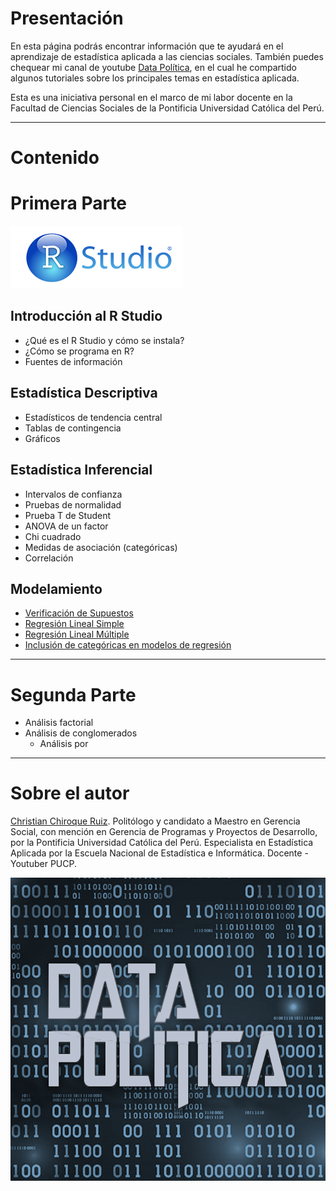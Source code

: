 # Presentación
En esta página podrás encontrar información que te ayudará en el aprendizaje de estadística aplicada a las ciencias sociales. También puedes chequear mi canal de youtube [Data Política](https://www.youtube.com/channel/UCjsP5ejsSyUchRl2oA96J3A), en el cual he compartido algunos tutoriales sobre los principales temas en estadística aplicada. 

Esta es una iniciativa personal en el marco de mi labor docente en la Facultad de Ciencias Sociales de la Pontificia Universidad Católica del Perú.

_______________________________________________________________________________________________________________________________________

# Contenido

# Primera Parte

![Image](images/rstudio.png)

## Introducción al R Studio

- ¿Qué es el R Studio y cómo se instala?
- ¿Cómo se programa en R?
- Fuentes de información

## Estadística Descriptiva

- Estadísticos de tendencia central
- Tablas de contingencia
- Gráficos

## Estadística Inferencial

- Intervalos de confianza 
- Pruebas de normalidad
- Prueba T de Student
- ANOVA de un factor
- Chi cuadrado
- Medidas de asociación (categóricas)
- Correlación

## Modelamiento

- [Verificación de Supuestos](https://datapolitica.github.io/Prueba1)
- [Regresión Lineal Simple](https://datapolitica.github.io/salidas/regresion_lineal_simple.html)
- [Regresión Lineal Múltiple](https://datapolitica.github.io/salidas/regresion_lineal_multiple.html)
- [Inclusión de categóricas en modelos de regresión](https://datapolitica.github.io/salidas/regresion_categoricas.html)

_______________________________________________________________________________________________________________________________________

# Segunda Parte

- Análisis factorial
- Análisis de conglomerados
  - Análisis por 

_______________________________________________________________________________________________________________________________________
# Sobre el autor

[Christian Chiroque Ruiz](https://www.linkedin.com/in/christianchr/). Politólogo y candidato a Maestro en Gerencia Social, con mención en Gerencia de Programas y Proyectos de Desarrollo, por la Pontificia Universidad Católica del Perú. Especialista en Estadística Aplicada por la Escuela Nacional de Estadística e Informática. Docente - Youtuber PUCP.


![Image](images/logo.png)
